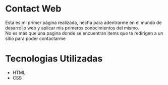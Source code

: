 # Contact Web
Esta es mi primer página realizada, hecha para adentrarme en el mundo de desarrollo web y aplicar mis primeros conocimientos del mismo.<br/>
No es más que una pagina donde se encuentran items que te redirigen a un sitio para poder contactarme

# Tecnologias Utilizadas
- HTML
- CSS
